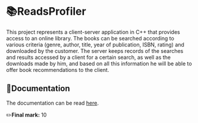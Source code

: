 # 📚ReadsProfiler

This project represents a client-server application in C++ that provides access to an online library. The books can be searched according to various criteria (genre, author, title, year of publication, ISBN, rating) and downloaded by the customer. The server keeps records of the searches and results accessed by a client for a certain search, as well as the downloads made by him, and based on all this information he will be able to offer book recommendations to the client.

## 📖Documentation

The documentation can be read [here](https://github.com/alinaduca/ReadsProfiler/blob/main/Documentation.pdf).

✏️**Final mark:** 10
